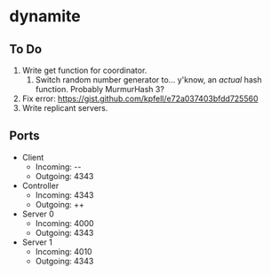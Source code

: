 dynamite
=========

## To Do
1. Write get function for coordinator.
	1. Switch random number generator to... y'know, an _actual_ hash function. Probably MurmurHash 3?
2. Fix error: https://gist.github.com/kpfell/e72a037403bfdd725560
3. Write replicant servers.

## Ports
- Client
	- Incoming: --
	- Outgoing: 4343
- Controller
	- Incoming: 4343
	- Outgoing: ++
- Server 0
	- Incoming: 4000
	- Outgoing: 4343
- Server 1
	- Incoming: 4010
	- Outgoing: 4343